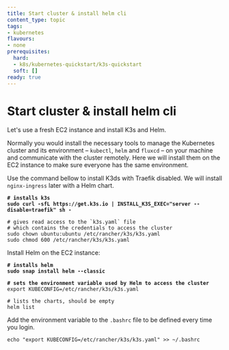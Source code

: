 ```yaml
---
title: Start cluster & install helm cli
content_type: topic
tags: 
- kubernetes
flavours:
- none
prerequisites:
  hard: 
  - k8s/kubernetes-quickstart/k3s-quickstart
  soft: []
ready: true
---
```


# Start cluster & install helm cli

Let's use a fresh EC2 instance and install K3s and Helm.

Normally you would install the necessary tools to manage the Kubernetes cluster and its environment – `kubectl`, `helm` and `fluxcd` – on your machine and communicate with the cluster remotely. Here we will install them on the EC2 instance to make sure everyone has the same environment.&#x20;

Use the command bellow to install K3ds with Traefik disabled. We will install `nginx-ingress` later with a Helm chart.

<pre><code><strong># installs k3s
</strong><strong>sudo curl -sfL https://get.k3s.io | INSTALL_K3S_EXEC="server --disable=traefik" sh -
</strong><strong>
</strong># gives read access to the `k3s.yaml` file
# which contains the credentials to access the cluster
sudo chown ubuntu:ubuntu /etc/rancher/k3s/k3s.yaml
sudo chmod 600 /etc/rancher/k3s/k3s.yaml
</code></pre>

Install Helm on the EC2 instance:

<pre data-overflow="wrap"><code><strong># installs helm
</strong><strong>sudo snap install helm --classic
</strong><strong>
</strong><strong># sets the environment variable used by Helm to access the cluster
</strong>export KUBECONFIG=/etc/rancher/k3s/k3s.yaml

# lists the charts, should be empty
helm list
</code></pre>

Add the environment variable to the `.bashrc` file to be defined every time you login.

```
echo "export KUBECONFIG=/etc/rancher/k3s/k3s.yaml" >> ~/.bashrc
```